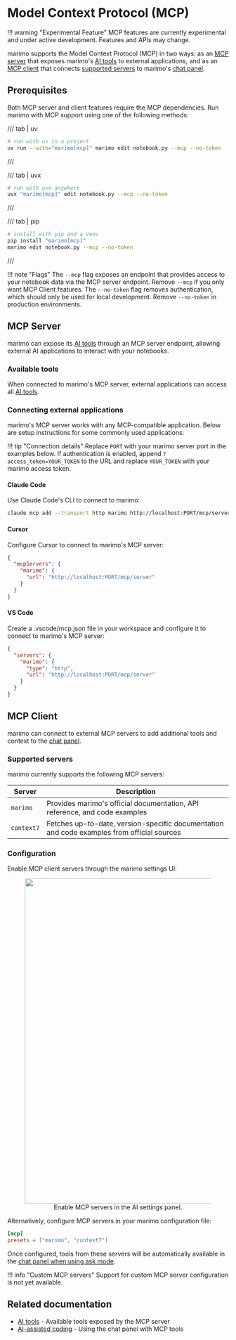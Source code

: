 # Model Context Protocol (MCP)

!!! warning "Experimental Feature"
    MCP features are currently experimental and under active development. Features and APIs may change.

marimo supports the Model Context Protocol (MCP) in two ways: as an [MCP server](mcp.md#mcp-server) that exposes marimo's [AI tools](tools.md) to external applications, and as an [MCP client](mcp.md#mcp-client) that connects [supported servers](mcp.md#supported-servers) to marimo's [chat panel](ai_completion.md#chat-panel).

## Prerequisites

Both MCP server and client features require the MCP dependencies. Run marimo with MCP support using one of the following methods:

/// tab | uv
```bash
# run with uv in a project
uv run --with="marimo[mcp]" marimo edit notebook.py --mcp --no-token
```
///

/// tab | uvx
```bash
# run with uvx anywhere
uvx "marimo[mcp]" edit notebook.py --mcp --no-token
```
///

/// tab | pip
```bash
# install with pip and a venv
pip install "marimo[mcp]"
marimo edit notebook.py --mcp --no-token
```
///

!!! note "Flags"
    The `--mcp` flag exposes an endpoint that provides access to your notebook data via the MCP server endpoint. Remove `--mcp` if you only want MCP Client features. The `--no-token` flag removes authentication, which should only be used for local development. Remove `--no-token` in production environments.

## MCP Server

marimo can expose its [AI tools](tools.md) through an MCP server endpoint, allowing external AI applications to interact with your notebooks.

### Available tools

When connected to marimo's MCP server, external applications can access all [AI tools](tools.md).

### Connecting external applications

marimo's MCP server works with any MCP-compatible application. Below are setup instructions for some commonly used applications:

!!! tip "Connection details"
    Replace `PORT` with your marimo server port in the examples below. If authentication is enabled, append `?access_token=YOUR_TOKEN` to the URL and replace `YOUR_TOKEN` with your marimo access token.

#### Claude Code

Use Claude Code's CLI to connect to marimo:

```bash
claude mcp add --transport http marimo http://localhost:PORT/mcp/server
```

#### Cursor

Configure Cursor to connect to marimo's MCP server:

```json
{
  "mcpServers": {
    "marimo": {
      "url": "http://localhost:PORT/mcp/server"
    }
  }
}
```

#### VS Code

Create a .vscode/mcp.json file in your workspace and configure it to connect to marimo's MCP server:

```json
{
  "servers": {
    "marimo": {
      "type": "http",
      "url": "http://localhost:PORT/mcp/server"
    }
  }
}
```

## MCP Client

marimo can connect to external MCP servers to add additional tools and context to the [chat panel](ai_completion.md#chat-panel).

### Supported servers

marimo currently supports the following MCP servers:

| Server | Description |
|--------|-------------|
| `marimo` | Provides marimo's official documentation, API reference, and code examples |
| `context7` | Fetches up-to-date, version-specific documentation and code examples from official sources |

### Configuration

Enable MCP client servers through the marimo settings UI:

<div align="center">
<figure>
<img src="/_static/docs-mcp-client-settings.png" width="740px"/>
<figcaption>Enable MCP servers in the AI settings panel.</figcaption>
</figure>
</div>

Alternatively, configure MCP servers in your marimo configuration file:

```toml title="marimo.toml"
[mcp]
presets = ["marimo", "context7"]
```

Once configured, tools from these servers will be automatically available in the [chat panel when using ask mode](ai_completion.md#chat-panel).

!!! info "Custom MCP servers"
    Support for custom MCP server configuration is not yet available.

## Related documentation

- [AI tools](tools.md) - Available tools exposed by the MCP server
- [AI-assisted coding](ai_completion.md#chat-panel) - Using the chat panel with MCP tools
